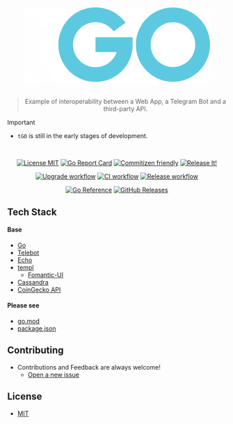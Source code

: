 <h1 align="center">

<!-- [![README Logo](https://raw.githubusercontent.com/bastean/tgo/main/assets/readme/logo.png)](https://github.com/bastean) -->

[![README Logo](assets/readme/logo.png)](https://github.com/bastean/tgo)

</h1>

<div align="center">

> Example of interoperability between a Web App, a Telegram Bot and a third-party API.

</div>

> [!IMPORTANT]
>
> - `tGO` is still in the early stages of development.

<br />

<div align="center">

[![License MIT](https://img.shields.io/badge/license-MIT-blue.svg)](LICENSE)
[![Go Report Card](https://goreportcard.com/badge/github.com/bastean/tgo)](https://goreportcard.com/report/github.com/bastean/tgo)
[![Commitizen friendly](https://img.shields.io/badge/commitizen-friendly-brightgreen.svg)](https://github.com/commitizen/cz-cli)
[![Release It!](https://img.shields.io/badge/%F0%9F%93%A6%F0%9F%9A%80-release--it-orange.svg)](https://github.com/release-it/release-it)

</div>

<div align="center">

[![Upgrade workflow](https://github.com/bastean/tgo/actions/workflows/upgrade.yml/badge.svg)](https://github.com/bastean/tgo/actions/workflows/upgrade.yml)
[![CI workflow](https://github.com/bastean/tgo/actions/workflows/ci.yml/badge.svg)](https://github.com/bastean/tgo/actions/workflows/ci.yml)
[![Release workflow](https://github.com/bastean/tgo/actions/workflows/release.yml/badge.svg)](https://github.com/bastean/tgo/actions/workflows/release.yml)

</div>

<div align="center">

[![Go Reference](https://pkg.go.dev/badge/github.com/bastean/tgo.svg)](https://pkg.go.dev/github.com/bastean/tgo)
[![GitHub Releases](https://img.shields.io/github/v/release/bastean/tgo.svg)](https://github.com/bastean/tgo/releases)

</div>

## Tech Stack

#### Base

- [Go](https://go.dev)
- [Telebot](https://github.com/tucnak/telebot)
- [Echo](https://echo.labstack.com)
- [templ](https://templ.guide)
  - [Fomantic-UI](https://fomantic-ui.com)
- [Cassandra](https://gocql.github.io)
- [CoinGecko API](https://www.coingecko.com/api)

#### Please see

- [go.mod](go.mod)
- [package.json](package.json)

## Contributing

- Contributions and Feedback are always welcome!
  - [Open a new issue](https://github.com/bastean/tgo/issues/new/choose)

## License

- [MIT](LICENSE)
